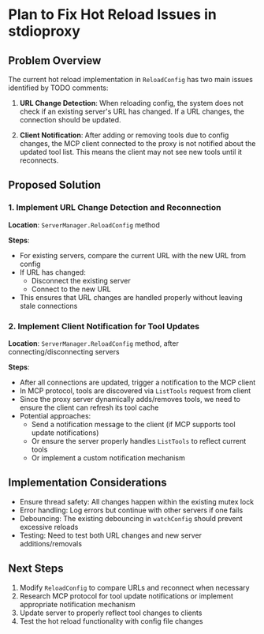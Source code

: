 # Plan to Fix Hot Reload Issues in stdioproxy

## Problem Overview

The current hot reload implementation in `ReloadConfig` has two main issues identified by TODO comments:

1. **URL Change Detection**: When reloading config, the system does not check if an existing server's URL has changed. If a URL changes, the connection should be updated.

2. **Client Notification**: After adding or removing tools due to config changes, the MCP client connected to the proxy is not notified about the updated tool list. This means the client may not see new tools until it reconnects.

## Proposed Solution

### 1. Implement URL Change Detection and Reconnection

**Location**: `ServerManager.ReloadConfig` method

**Steps**:
- For existing servers, compare the current URL with the new URL from config
- If URL has changed:
  - Disconnect the existing server
  - Connect to the new URL
- This ensures that URL changes are handled properly without leaving stale connections

### 2. Implement Client Notification for Tool Updates

**Location**: `ServerManager.ReloadConfig` method, after connecting/disconnecting servers

**Steps**:
- After all connections are updated, trigger a notification to the MCP client
- In MCP protocol, tools are discovered via `ListTools` request from client
- Since the proxy server dynamically adds/removes tools, we need to ensure the client can refresh its tool cache
- Potential approaches:
  - Send a notification message to the client (if MCP supports tool update notifications)
  - Or ensure the server properly handles `ListTools` to reflect current tools
  - Or implement a custom notification mechanism

## Implementation Considerations

- Ensure thread safety: All changes happen within the existing mutex lock
- Error handling: Log errors but continue with other servers if one fails
- Debouncing: The existing debouncing in `watchConfig` should prevent excessive reloads
- Testing: Need to test both URL changes and new server additions/removals

## Next Steps

1. Modify `ReloadConfig` to compare URLs and reconnect when necessary
2. Research MCP protocol for tool update notifications or implement appropriate notification mechanism
3. Update server to properly reflect tool changes to clients
4. Test the hot reload functionality with config file changes
